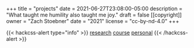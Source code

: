 +++
title = "projects"
date = 2021-06-27T23:08:00-05:00
description = "What taught me humility also taught me joy."
draft = false
[[copyright]]
  owner = "Zach Stoebner"
  date = "2021"
  license = "cc-by-nd-4.0"
+++

{{< hackcss-alert type="info" >}}
<a href="/categories/research">research</a> <a href="/categories/course">course</a> <a href="/categories/personal">personal</a>
{{< /hackcss-alert >}}

